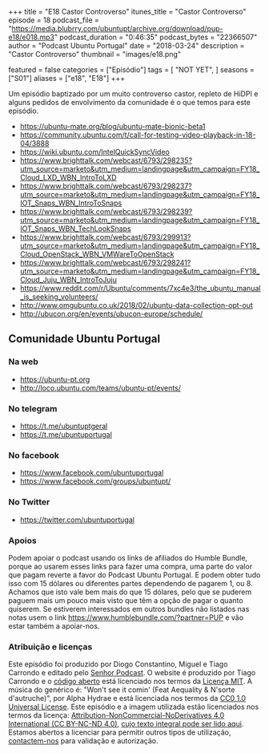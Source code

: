 +++
title = "E18 Castor Controverso"
itunes_title = "Castor Controverso"
episode = 18
podcast_file = "https://media.blubrry.com/ubuntupt/archive.org/download/pup-e18/e018.mp3"
podcast_duration = "0:46:35"
podcast_bytes = "22366507"
author = "Podcast Ubuntu Portugal"
date = "2018-03-24"
description = "Castor Controverso"
thumbnail = "images/e18.png"

featured = false
categories = ["Episódio"]
tags = [
  "NOT YET",
]
seasons = ["S01"]
aliases = ["e18", "E18"]
+++

Um episódio baptizado por um muito controverso castor, repleto de HiDPI e alguns pedidos de envolvimento da comunidade é o que temos para este episódio.

* https://ubuntu-mate.org/blog/ubuntu-mate-bionic-beta1
* https://community.ubuntu.com/t/call-for-testing-video-playback-in-18-04/3888
* https://wiki.ubuntu.com/IntelQuickSyncVideo
* https://www.brighttalk.com/webcast/6793/298235?utm_source=marketo&utm_medium=landingpage&utm_campaign=FY18_Cloud_LXD_WBN_IntroToLXD
* https://www.brighttalk.com/webcast/6793/298237?utm_source=marketo&utm_medium=landingpage&utm_campaign=FY18_IOT_Snaps_WBN_IntroToSnaps
* https://www.brighttalk.com/webcast/6793/298239?utm_source=marketo&utm_medium=landingpage&utm_campaign=FY18_IOT_Snaps_WBN_TechLookSnaps
* https://www.brighttalk.com/webcast/6793/299913?utm_source=marketo&utm_medium=landingpage&utm_campaign=FY18_Cloud_OpenStack_WBN_VMWareToOpenStack
* https://www.brighttalk.com/webcast/6793/298241?utm_source=marketo&utm_medium=landingpage&utm_campaign=FY18_Cloud_Juju_WBN_IntroToJuju
* https://www.reddit.com/r/Ubuntu/comments/7xc4e3/the_ubuntu_manual_is_seeking_volunteers/
* http://www.omgubuntu.co.uk/2018/02/ubuntu-data-collection-opt-out
* http://ubucon.org/en/events/ubucon-europe/schedule/

## Comunidade Ubuntu Portugal

### Na web
* https://ubuntu-pt.org
* http://loco.ubuntu.com/teams/ubuntu-pt/events/

### No telegram
* https://t.me/ubuntuptgeral
* https://t.me/ubuntuportugal

### No facebook
* https://www.facebook.com/ubuntuportugal
* https://www.facebook.com/groups/ubuntupt/

### No Twitter
* https://twitter.com/ubuntuportugal


### Apoios
Podem apoiar o podcast usando os links de afiliados do Humble Bundle, porque ao usarem esses links para fazer uma compra, uma parte do valor que pagam reverte a favor do Podcast Ubuntu Portugal.
E podem obter tudo isso com 15 dólares ou diferentes partes dependendo de pagarem 1, ou 8.
Achamos que isto vale bem mais do que 15 dólares, pelo que se puderem paguem mais um pouco mais visto que têm a opção de pagar o quanto quiserem.
Se estiverem interessados em outros bundles não listados nas notas usem o link https://www.humblebundle.com/?partner=PUP e vão estar também a apoiar-nos.

### Atribuição e licenças
Este episódio foi produzido por Diogo Constantino, Miguel e Tiago Carrondo e editado pelo [Senhor Podcast](https://senhorpodcast.pt/).
O website é produzido por Tiago Carrondo e o [código aberto](https://gitlab.com/podcastubuntuportugal/website) está licenciado nos termos da [Licença MIT](https://gitlab.com/podcastubuntuportugal/website/main/LICENSE).
A música do genérico é: "Won't see it comin' (Feat Aequality & N'sorte d'autruche)", por Alpha Hydrae e está licenciada nos termos da [CC0 1.0 Universal License](https://creativecommons.org/publicdomain/zero/1.0/).
Este episódio e a imagem utilizada estão licenciados nos termos da licença: [Attribution-NonCommercial-NoDerivatives 4.0 International (CC BY-NC-ND 4.0)](https://creativecommons.org/licenses/by-nc-nd/4.0/), [cujo texto integral pode ser lido aqui](https://creativecommons.org/licenses/by-nc-nd/4.0/legalcode). Estamos abertos a licenciar para permitir outros tipos de utilização, [contactem-nos](https://podcastubuntuportugal.org/contactos) para validação e autorização.

